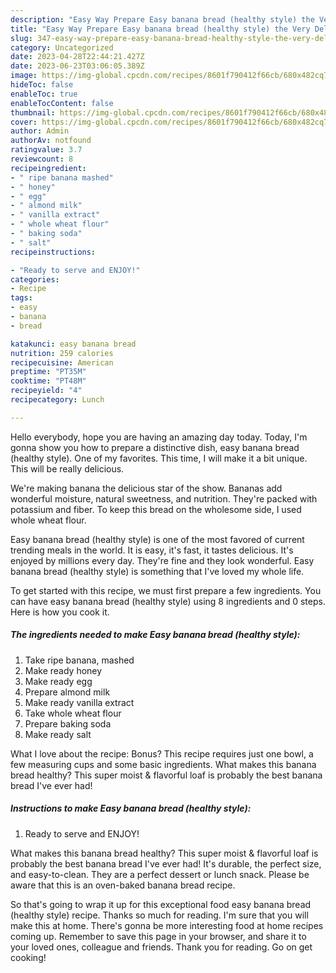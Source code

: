```yaml
---
description: "Easy Way Prepare Easy banana bread (healthy style) the Very Delicious"
title: "Easy Way Prepare Easy banana bread (healthy style) the Very Delicious"
slug: 347-easy-way-prepare-easy-banana-bread-healthy-style-the-very-delicious
category: Uncategorized
date: 2023-04-28T22:44:21.427Z
date: 2023-06-23T03:06:05.389Z
image: https://img-global.cpcdn.com/recipes/8601f790412f66cb/680x482cq70/easy-banana-bread-healthy-style-recipe-main-photo.jpg
hideToc: false
enableToc: true
enableTocContent: false
thumbnail: https://img-global.cpcdn.com/recipes/8601f790412f66cb/680x482cq70/easy-banana-bread-healthy-style-recipe-main-photo.jpg
cover: https://img-global.cpcdn.com/recipes/8601f790412f66cb/680x482cq70/easy-banana-bread-healthy-style-recipe-main-photo.jpg
author: Admin
authorAv: notfound
ratingvalue: 3.7
reviewcount: 8
recipeingredient:
- " ripe banana mashed"
- " honey"
- " egg"
- " almond milk"
- " vanilla extract"
- " whole wheat flour"
- " baking soda"
- " salt"
recipeinstructions:

- "Ready to serve and ENJOY!"
categories:
- Recipe
tags:
- easy
- banana
- bread

katakunci: easy banana bread 
nutrition: 259 calories
recipecuisine: American
preptime: "PT35M"
cooktime: "PT48M"
recipeyield: "4"
recipecategory: Lunch

---
```



Hello everybody, hope you are having an amazing day today. Today, I'm gonna show you how to prepare a distinctive dish, easy banana bread (healthy style). One of my favorites. This time, I will make it a bit unique. This will be really delicious.

We&#39;re making banana the delicious star of the show. Bananas add wonderful moisture, natural sweetness, and nutrition. They&#39;re packed with potassium and fiber. To keep this bread on the wholesome side, I used whole wheat flour.

Easy banana bread (healthy style) is one of the most favored of current trending meals in the world. It is easy, it's fast, it tastes delicious. It's enjoyed by millions every day. They're fine and they look wonderful. Easy banana bread (healthy style) is something that I've loved my whole life.


To get started with this recipe, we must first prepare a few ingredients. You can have easy banana bread (healthy style) using 8 ingredients and 0 steps. Here is how you cook it.

<!--inarticleads1-->

##### The ingredients needed to make Easy banana bread (healthy style):

1. Take  ripe banana, mashed
1. Make ready  honey
1. Make ready  egg
1. Prepare  almond milk
1. Make ready  vanilla extract
1. Take  whole wheat flour
1. Prepare  baking soda
1. Make ready  salt


What I love about the recipe: Bonus? This recipe requires just one bowl, a few measuring cups and some basic ingredients. What makes this banana bread healthy? This super moist &amp; flavorful loaf is probably the best banana bread I&#39;ve ever had! 

<!--inarticleads2-->

##### Instructions to make Easy banana bread (healthy style):


1. Ready to serve and ENJOY!

What makes this banana bread healthy? This super moist &amp; flavorful loaf is probably the best banana bread I&#39;ve ever had! It&#39;s durable, the perfect size, and easy-to-clean. They are a perfect dessert or lunch snack. Please be aware that this is an oven-baked banana bread recipe. 

So that's going to wrap it up for this exceptional food easy banana bread (healthy style) recipe. Thanks so much for reading. I'm sure that you will make this at home. There's gonna be more interesting food at home recipes coming up. Remember to save this page in your browser, and share it to your loved ones, colleague and friends. Thank you for reading. Go on get cooking!
